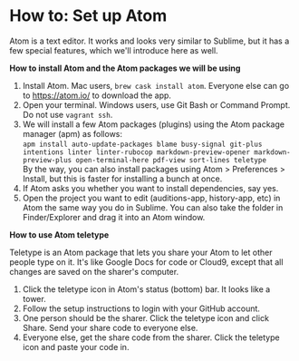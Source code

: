 # How to: Set up Atom


Atom is a text editor. It works and looks very similar to Sublime, but it has a few special features, which we'll introduce here as well.

**How to install Atom and the Atom packages we will be using**

 1. Install Atom. Mac users, `brew cask install atom`. Everyone else can go to https://atom.io/ to download the app.
 2. Open your terminal. Windows users, use Git Bash or Command Prompt. Do not use `vagrant ssh`.
 3. We will install a few Atom packages (plugins) using the Atom package manager (apm) as follows:\
    `apm install auto-update-packages blame busy-signal git-plus intentions linter linter-rubocop markdown-preview-opener markdown-preview-plus open-terminal-here pdf-view sort-lines teletype`\
    By the way, you can also install packages using Atom > Preferences > Install, but this is faster for installing a bunch at once.
  4. If Atom asks you whether you want to install dependencies, say yes.
  5. Open the project you want to edit (auditions-app, history-app, etc) in Atom the same way you do in Sublime. You can also take the folder in Finder/Explorer and drag it into an Atom window.


**How to use Atom teletype**

Teletype is an Atom package that lets you share your Atom to let other people type on it. It's like Google Docs for code or Cloud9, except that all changes are saved on the sharer's computer.

 1. Click the teletype icon in Atom's status (bottom) bar. It looks like a tower.
 2. Follow the setup instructions to login with your GitHub account.
 3. One person should be the sharer. Click the teletype icon and click Share. Send your share code to everyone else.
 4. Everyone else, get the share code from the sharer. Click the teletype icon and paste your code in.

